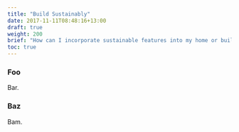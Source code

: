 ```yaml
---
title: "Build Sustainably"
date: 2017-11-11T08:48:16+13:00
draft: true
weight: 200
brief: "How can I incorporate sustainable features into my home or building?"
toc: true
---
```


### Foo

Bar.

### Baz

Bam.
